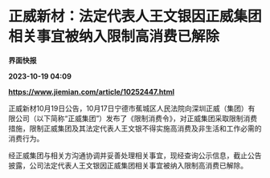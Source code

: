 # 正威新材：法定代表人王文银因正威集团相关事宜被纳入限制高消费已解除
**界面快报**

**2023-10-19 04:09**

**https://www.jiemian.com/article/10252447.html**

正威新材10月19日公告，10月17日宁德市蕉城区人民法院向深圳正威（集团）有限公司（以下简称“正威集团”）发布了《限制消费令》，对正威集团采取限制消费措施，限制正威集团及其法定代表人王文银不得实施高消费及非生活和工作必需的消费行为。

经正威集团与相关方沟通协调并妥善处理相关事宜，现经查询公示信息，截止公告披露，公司法定代表人王文银因正威集团相关事宜被纳入限制高消费已解除。